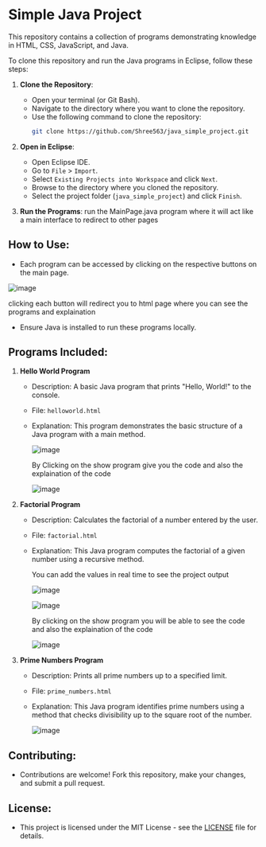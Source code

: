 # Simple Java Project

This repository contains a collection of programs demonstrating knowledge in HTML, CSS, JavaScript, and Java.

To clone this repository and run the Java programs in Eclipse, follow these steps:

1. **Clone the Repository**:
   - Open your terminal (or Git Bash).
   - Navigate to the directory where you want to clone the repository.
   - Use the following command to clone the repository:
     ```bash
     git clone https://github.com/Shree563/java_simple_project.git
     ```

2. **Open in Eclipse**:
   - Open Eclipse IDE.
   - Go to `File` > `Import`.
   - Select `Existing Projects into Workspace` and click `Next`.
   - Browse to the directory where you cloned the repository.
   - Select the project folder (`java_simple_project`) and click `Finish`.

3. **Run the Programs**: run the MainPage.java program where it will act like a main interface to redirect to other pages

## How to Use:
- Each program can be accessed by clicking on the respective buttons on the main page.

![image](https://github.com/Shree563/java_simple_project/assets/173329929/5050a41e-0cff-4f97-9e06-f37484868a78)

clicking each button will redirect you to html page where you can see the programs and explaination

- Ensure Java is installed to run these programs locally.

## Programs Included:

1. **Hello World Program**
   - Description: A basic Java program that prints "Hello, World!" to the console.
   - File: `helloworld.html`
   - Explanation: This program demonstrates the basic structure of a Java program with a main method.
  
     ![image](https://github.com/Shree563/java_simple_project/assets/173329929/2fc490ae-39a0-4be1-b1da-2fa97eb3f1b4)

     By Clicking on the show program give you the code and also the explaination of the code

     ![image](https://github.com/Shree563/java_simple_project/assets/173329929/df07b4f1-fcd1-4e16-9aac-ffdf63d0eb0e)



2. **Factorial Program**
   - Description: Calculates the factorial of a number entered by the user.
   - File: `factorial.html`
   - Explanation: This Java program computes the factorial of a given number using a recursive method.
  
     You can add the values in real time to see the project output
  
     ![image](https://github.com/Shree563/java_simple_project/assets/173329929/59a7e334-24d1-4806-8be5-323c1358e27c)

     ![image](https://github.com/Shree563/java_simple_project/assets/173329929/71c9a561-48f1-4206-ace3-87b0f9164c54)

     By clicking on the show program you will be able to see the code and also the explaination of the code

     ![image](https://github.com/Shree563/java_simple_project/assets/173329929/a9d9743f-e6ef-4c43-a5aa-f6774f1b655a)




3. **Prime Numbers Program**
   - Description: Prints all prime numbers up to a specified limit.
   - File: `prime_numbers.html`
   - Explanation: This Java program identifies prime numbers using a method that checks divisibility up to the square root of the number.
  
     ![image](https://github.com/Shree563/java_simple_project/assets/173329929/372b20f4-6e42-4696-908d-d4807371eb0d)



## Contributing:
- Contributions are welcome! Fork this repository, make your changes, and submit a pull request.

## License:
- This project is licensed under the MIT License - see the [LICENSE](LICENSE) file for details.
